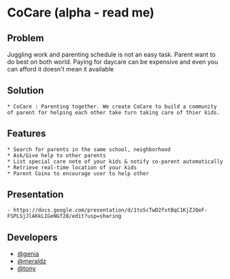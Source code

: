 # CoCare (alpha - read me)
  ## Problem
  Juggling work and parenting schedule is not an easy task. Parent want to do best on both world. Paying for daycare can be expensive and even you can afford it doesn't mean it available

  ## Solution
    * CoCare : Parenting together. We create CoCare to build a community of parent for helping each other take turn taking care of thier kids.

  ## Features
    * Search for parents in the same school, neighborhood
    * Ask/Give help to other parents
    * List special care note of your kids & notify co-parent automatically
    * Retrieve real-time location of your kids
    * Parent Coins to encourage user to help other

 ## Presentation
    - https://docs.google.com/presentation/d/1to5cTwD2fxtBqC1KjZJQeF-FSPLSjJlAKkLIGeNGf28/edit?usp=sharing

## Developers
  - [@genia](https://github.com/Eugenia-Chornobai)
  - [@meraldz](https://github.com/mcazarjr)
  - [@tony](https://github.com/Tony-Thawatchai)

